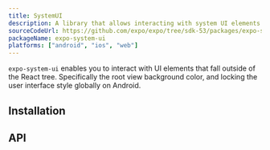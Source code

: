 ```yaml
---
title: SystemUI
description: A library that allows interacting with system UI elements.
sourceCodeUrl: https://github.com/expo/expo/tree/sdk-53/packages/expo-system-ui
packageName: expo-system-ui
platforms: ["android", "ios", "web"]
---
```


`expo-system-ui` enables you to interact with UI elements that fall outside of the React tree. Specifically the root view background color, and locking the user interface style globally on Android.

## Installation

## API

```js

```